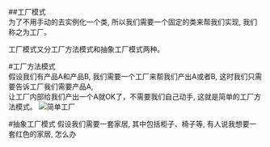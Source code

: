 ##工厂模式  
为了不用手动的去实例化一个类, 所以我们需要一个固定的类来帮我们实现, 我们称之为工厂。

工厂模式又分工厂方法模式和抽象工厂模式两种。  

#工厂方法模式  
假设我们有产品A和产品B, 我们需要一个工厂来帮我们产出A或者B, 这时我们只需要告诉工厂我们需要产品A,  
让工厂内部给我们产出一个A就OK了，不需要我们自己动手, 这就是简单的工厂方法模式。
![简单工厂](https://sourcemaking.com/files/v2/content/patterns/Factory_Method_1-2x.png "简单工厂方法模式")

#抽象工厂模式
假设我们需要一套家居, 其中包括柜子、椅子等, 有人说我想要一套红色的家居, 怎么办